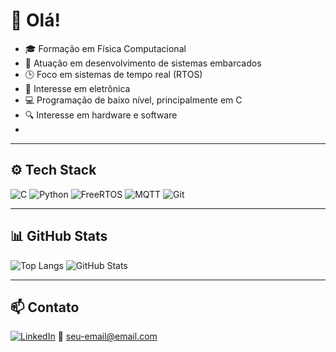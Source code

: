 # 👋 Olá!

- 🎓 Formação em Física Computacional  
- 🔧 Atuação em desenvolvimento de sistemas embarcados  
- 🕒 Foco em sistemas de tempo real (RTOS)  
- 🔌 Interesse em eletrônica 
- 💻 Programação de baixo nível, principalmente em C  
- 🔍 Interesse em hardware e software 
-

---

## ⚙️ Tech Stack

![C](https://img.shields.io/badge/C-00599C?style=flat&logo=c&logoColor=white)
![Python](https://img.shields.io/badge/Python-3776AB?style=flat&logo=python&logoColor=white)
![FreeRTOS](https://img.shields.io/badge/FreeRTOS-004880?style=flat&logo=freertos&logoColor=white)
![MQTT](https://img.shields.io/badge/MQTT-660066?style=flat&logo=mqtt&logoColor=white)
![Git](https://img.shields.io/badge/Git-F05032?style=flat&logo=git&logoColor=white)

---

## 📊 GitHub Stats

![Top Langs](https://github-readme-stats.vercel.app/api/top-langs/?username=LucasBichara1&layout=compact&theme=default)
![GitHub Stats](https://github-readme-stats.vercel.app/api?username=LucasBichara1&show_icons=true&theme=default)

---

## 📫 Contato

[![LinkedIn](https://img.shields.io/badge/LinkedIn-0077B5?style=flat&logo=linkedin&logoColor=white)](https://www.linkedin.com/in/SEU_LINKEDIN/)
📧 seu-email@email.com
